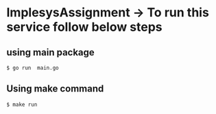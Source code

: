# ImplesysAssignment -> To run this service follow below steps

## using main package
`$ go run  main.go`
## Using make command
`$ make run`